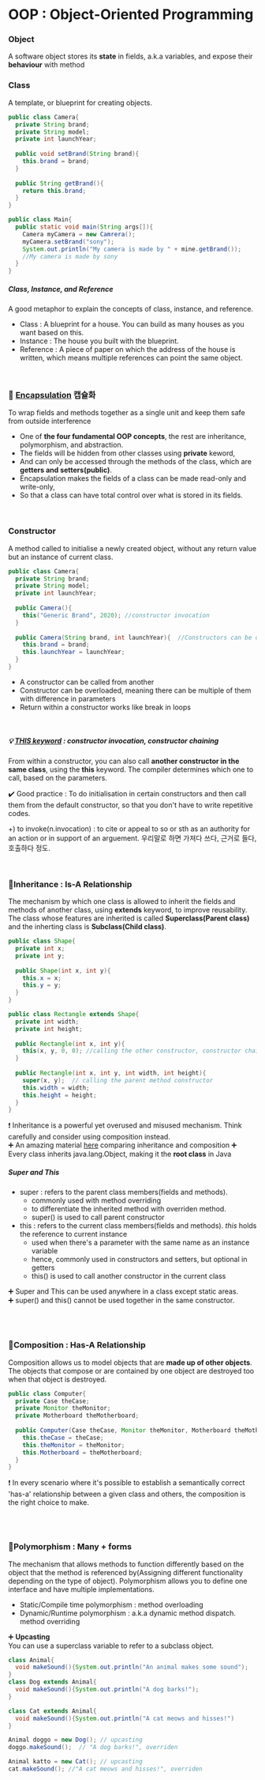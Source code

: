 # OOP : Object-Oriented Programming

### Object
A software object stores its **state** in fields, a.k.a variables, and expose their **behaviour** with method 
<br/>

### Class
A template, or blueprint for creating objects.
```java
public class Camera{
  private String brand;
  private String model;
  private int launchYear;
  
  public void setBrand(String brand){
    this.brand = brand;
  }
  
  public String getBrand(){
    return this.brand;
  }
}
```
```java
public class Main{
  public static void main(String args[]){
    Camera myCamera = new Camrera();
    myCamera.setBrand("sony");
    System.out.println("My camera is made by " + mine.getBrand());
    //My camera is made by sony
  }
}
```
##### Class, Instance, and Reference
A good metaphor to explain the concepts of class, instance, and reference.
* Class : A blueprint for a house. You can build as many houses as you want based on this.
* Instance : The house you built with the blueprint.
* Reference : A piece of paper on which the address of the house is written, which means multiple references can point the same object.

<br/>

### 🔵 [Encapsulation](https://www.tutorialspoint.com/java/java_encapsulation.htm) 캡슐화
To wrap fields and methods together as a single unit and keep them safe from outside interference
* One of **the four fundamental OOP concepts**, the rest are inheritance, polymorphism, and abstraction. 
* The fields will be hidden from other classes using **private** keword, 
* And can only be accessed through the methods of the class, which are **getters and setters(public)**.
* Encapsulation makes the fields of a class can be made read-only and write-only,
* So that a class can have total control over what is stored in its fields.
<br/>

### Constructor
A method called to initialise a newly created object, without any return value but an instance of current class.
```java
public class Camera{
  private String brand;
  private String model;
  private int launchYear;
  
  public Camera(){
    this("Generic Brand", 2020); //constructor invocation
  }
  
  public Camera(String brand, int launchYear){  //Constructors can be overloaded
    this.brand = brand;
    this.launchYear = launchYear;
  }
}
```
* A constructor can be called from another
* Constructor can be overloaded, meaning there can be multiple of them with difference in parameters
* Return within a constructor works like break in loops

<br/>

##### :bulb: [THIS keyword](https://docs.oracle.com/javase/tutorial/java/javaOO/thiskey.html) : constructor invocation, constructor chaining
From within a constructor, you can also call **another constructor in the same class**, using the **this** keyword. The compiler determines which one to call, based on the parameters.

:heavy_check_mark: Good practice : To do initialisation in certain constructors and then call them from the default constructor, so that you don't have to write repetitive codes. 

+) to invoke(n.invocation) : to cite or appeal to so or sth as an authority for an action or in support of an arguement. 우리말로 하면 가져다 쓰다, 근거로 들다, 호출하다 정도.

<br/>

### 🔵Inheritance : Is-A Relationship
The mechanism by which one class is allowed to inherit the fields and methods of another class, using **extends** keyword, to improve reusability. The class whose features are inherited is called **Superclass(Parent class)** and the inherting class is **Subclass(Child class)**.

```java
public class Shape{
  private int x;
  private int y;
  
  public Shape(int x, int y){
    this.x = x;
    this.y = y;
  }
}

public class Rectangle extends Shape{
  private int width;
  private int height;
  
  public Rectangle(int x, int y){
    this(x, y, 0, 0); //calling the other constructor, constructor chaining
  }
  
  public Rectangle(int x, int y, int width, int height){
    super(x, y);  // calling the parent method constructor
    this.width = width;
    this.height = height;
  }
}
```
❗ Inheritance is a powerful yet overused and misused mechanism. Think carefully and consider using composition instead.  
➕ An amazing material [here](https://www.baeldung.com/java-inheritance-composition) comparing inheritance and composition
➕ Every class inherits java.lang.Object, making it the **root class** in Java 

##### Super and This
* super : refers to the parent class members(fields and methods).
  * commonly used with method overriding
  * to differentiate the inherited method with overriden method.
  * super() is used to call parent constructor
* this : refers to the current class members(fields and methods). *this* holds the reference to current instance
  * used when there's a parameter with the same name as an instance variable
  * hence, commonly used in constructors and setters, but optional in getters
  * this() is used to call another constructor in the current class

➕ Super and This can be used anywhere in a class except static areas.     
➕ super() and this() cannot be used together in the same constructor. 

<br/><br/>

### 🔵Composition : Has-A Relationship
Composition allows us to model objects that are **made up of other objects**. The objects that compose or are contained by one object are destroyed too when that object is destroyed.

```java
public class Computer{
  private Case theCase;
  private Monitor theMonitor;
  private Motherboard theMotherboard;
  
  public Computer(Case theCase, Monitor theMonitor, Motherboard theMotherboard){
    this.theCase = theCase;
    this.theMonitor = theMonitor;
    this.Motherboard = theMotherboard;
  }
}
```
❗ In every scenario where it's possible to establish a semantically correct 'has-a' relationship between a given class and others, the composition is the right choice to make.

<br/><br/>

### 🔵Polymorphism : Many + forms
The mechanism that allows methods to function differently based on the object that the method is referenced by(Assigning different functionality depending on the type of object). Polymorphism allows you to define one interface and have multiple implementations.

* Static/Compile time polymorphism : method overloading  
* Dynamic/Runtime polymorphism : a.k.a dynamic method dispatch. method overriding

➕ **Upcasting**  
You can use a superclass variable to refer to a subclass object.
```java
class Animal{
  void makeSound(){System.out.println("An animal makes some sound");
}
class Dog extends Animal{
  void makeSound(){System.out.println("A dog barks!");
}

class Cat extends Animal{
  void makeSound(){System.out.println("A cat meows and hisses!")
}

Animal doggo = new Dog(); // upcasting
doggo.makeSound();  // "A dog barks!", overriden

Animal katto = new Cat(); // upcasting
cat.makeSound(); //"A cat meows and hisses!", overriden
```





